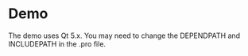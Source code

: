 Demo
========

The demo uses Qt 5.x.
You may need to change the DEPENDPATH and INCLUDEPATH in the .pro file.
